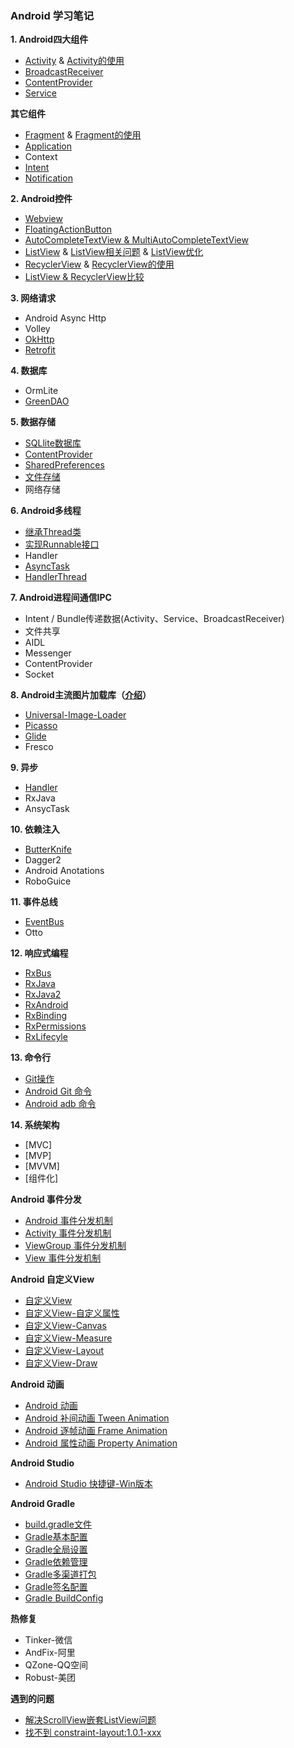 ### Android 学习笔记

**1. Android四大组件**
- [Activity](https://github.com/zhaoqingyue/ZQYAndroidNotes/blob/master/%E5%9B%9B%E5%A4%A7%E7%BB%84%E4%BB%B6/Activity.md) & [Activity的使用](https://github.com/zhaoqingyue/ZQYAndroidNotes/blob/master/%E5%9B%9B%E5%A4%A7%E7%BB%84%E4%BB%B6/Activity%E7%9A%84%E4%BD%BF%E7%94%A8.md)
- [BroadcastReceiver](https://github.com/zhaoqingyue/ZQYAndroidNotes/blob/master/%E5%9B%9B%E5%A4%A7%E7%BB%84%E4%BB%B6/BroadcastReceiver.md)
- [ContentProvider](https://github.com/zhaoqingyue/ZQYAndroidNotes/blob/master/%E5%9B%9B%E5%A4%A7%E7%BB%84%E4%BB%B6/ContentProvider.md)
- [Service](https://github.com/zhaoqingyue/ZQYAndroidNotes/blob/master/%E5%9B%9B%E5%A4%A7%E7%BB%84%E4%BB%B6/Service.md)

**其它组件**
- [Fragment](https://github.com/zhaoqingyue/ZQYAndroidNotes/blob/master/%E5%9B%9B%E5%A4%A7%E7%BB%84%E4%BB%B6/Fragment.md) & [Fragment的使用](https://github.com/zhaoqingyue/ZQYAndroidNotes/blob/master/%E5%9B%9B%E5%A4%A7%E7%BB%84%E4%BB%B6/Fragment%E7%9A%84%E4%BD%BF%E7%94%A8.md)
- [Application](https://github.com/zhaoqingyue/ZQYAndroidNotes/blob/master/%E5%9B%9B%E5%A4%A7%E7%BB%84%E4%BB%B6/Application.md)
- Context
- [Intent](https://github.com/zhaoqingyue/ZQYAndroidNotes/blob/master/%E5%9B%9B%E5%A4%A7%E7%BB%84%E4%BB%B6/Intent.md)
- [Notification](https://github.com/zhaoqingyue/ZQYAndroidNotes/blob/master/%E5%9B%9B%E5%A4%A7%E7%BB%84%E4%BB%B6/Notification.md)

**2. Android控件**
- [Webview](https://github.com/zhaoqingyue/ZQYAndroidNotes/blob/master/Android%20%E6%8E%A7%E4%BB%B6/Android_Webview.md)
- [FloatingActionButton](https://github.com/zhaoqingyue/ZQYAndroidNotes/blob/master/Android%20%E6%8E%A7%E4%BB%B6/FloatingActionButton.md)
- [AutoCompleteTextView & MultiAutoCompleteTextView](https://github.com/zhaoqingyue/ZQYAndroidNotes/blob/master/Android%20%E6%8E%A7%E4%BB%B6/AutoCompleteTextView%20%26%20MultiAutoCompleteTextView.md)
- [ListView](https://github.com/zhaoqingyue/ZQYAndroidNotes/blob/master/Android%20%E6%8E%A7%E4%BB%B6/ListView.md) & [ListView相关问题](https://github.com/zhaoqingyue/ZQYAndroidNotes/blob/master/Android%20%E6%8E%A7%E4%BB%B6/ListView%E7%9B%B8%E5%85%B3%E9%97%AE%E9%A2%98.md) & [ListView优化](https://github.com/zhaoqingyue/ZQYAndroidNotes/blob/master/Android%20%E6%8E%A7%E4%BB%B6/ListView%E4%BC%98%E5%8C%96.md)
- [RecyclerView](https://github.com/zhaoqingyue/ZQYAndroidNotes/blob/master/Android%20%E6%8E%A7%E4%BB%B6/RecyclerView.md) & [RecyclerView的使用](https://github.com/zhaoqingyue/ZQYAndroidNotes/blob/master/Android%20%E6%8E%A7%E4%BB%B6/RecyclerView%E7%9A%84%E4%BD%BF%E7%94%A8.md)
- [ListView & RecyclerView比较](https://github.com/zhaoqingyue/ZQYAndroidNotes/blob/master/Android%20%E6%8E%A7%E4%BB%B6/ListView%20%26%20RecyclerView.md)

**3. 网络请求**
- Android Async Http
- Volley
- [OkHttp](https://github.com/zhaoqingyue/ZQYAndroidNotes/blob/master/%E7%BD%91%E7%BB%9C%E6%A1%86%E6%9E%B6/OkHttp%E5%AD%A6%E4%B9%A0%E7%AC%94%E8%AE%B0.md)
- [Retrofit](https://github.com/zhaoqingyue/ZQYAndroidNotes/blob/master/%E7%BD%91%E7%BB%9C%E6%A1%86%E6%9E%B6/Retrofit%E7%BD%91%E7%BB%9C%E8%AF%B7%E6%B1%82.md)

**4. 数据库**
- OrmLite
- [GreenDAO](https://github.com/zhaoqingyue/ZQYAndroidNotes/blob/master/%E6%95%B0%E6%8D%AE%E5%BA%93/GreenDao.md)

**5. 数据存储**
- [SQLlite数据库](https://github.com/zhaoqingyue/ZQYAndroidNotes/blob/master/%E6%95%B0%E6%8D%AE%E5%AD%98%E5%82%A8/Android_SQLlite%E6%95%B0%E6%8D%AE%E5%BA%93.md)
- [ContentProvider](https://github.com/zhaoqingyue/ZQYAndroidNotes/blob/master/%E5%9B%9B%E5%A4%A7%E7%BB%84%E4%BB%B6/ContentProvider.md)
- [SharedPreferences](https://github.com/zhaoqingyue/ZQYAndroidNotes/blob/master/%E6%95%B0%E6%8D%AE%E5%AD%98%E5%82%A8/Android%20SharedPreferences.md)
- [文件存储](https://github.com/zhaoqingyue/ZQYAndroidNotes/blob/master/%E6%95%B0%E6%8D%AE%E5%AD%98%E5%82%A8/Android%E6%96%87%E4%BB%B6%E5%AD%98%E5%82%A8.md)
- 网络存储

**6. Android多线程**

- [继承Thread类](https://github.com/zhaoqingyue/ZQYAndroidNotes/blob/master/%E5%A4%9A%E7%BA%BF%E7%A8%8B/Android%20%E5%A4%9A%E7%BA%BF%E7%A8%8B-%E7%BB%A7%E6%89%BFThread%E7%B1%BB.md)
- [实现Runnable接口](https://github.com/zhaoqingyue/ZQYAndroidNotes/blob/master/%E5%A4%9A%E7%BA%BF%E7%A8%8B/Android%20%E5%A4%9A%E7%BA%BF%E7%A8%8B-%E5%AE%9E%E7%8E%B0Runnable%E6%8E%A5%E5%8F%A3.md)
- Handler
- [AsyncTask](https://github.com/zhaoqingyue/ZQYAndroidNotes/blob/master/%E5%A4%9A%E7%BA%BF%E7%A8%8B/Android%20%E5%A4%9A%E7%BA%BF%E7%A8%8B-AsyncTask.md)
- [HandlerThread](https://github.com/zhaoqingyue/ZQYAndroidNotes/blob/master/%E5%A4%9A%E7%BA%BF%E7%A8%8B/Android%20%E5%A4%9A%E7%BA%BF%E7%A8%8B-HandlerThread.md)

**7. Android进程间通信IPC**
- Intent / Bundle传递数据(Activity、Service、BroadcastReceiver)
- 文件共享
- AIDL
- Messenger
- ContentProvider
- Socket

**8. Android主流图片加载库（[介绍](https://github.com/zhaoqingyue/ZQYAndroidNotes/blob/master/%E5%9B%BE%E7%89%87%E5%8A%A0%E8%BD%BD%E5%BA%93/Android%E5%9B%BE%E7%89%87%E5%8A%A0%E8%BD%BD%E5%BA%93.md)）**
- [Universal-Image-Loader](https://github.com/zhaoqingyue/ZQYAndroidNotes/blob/master/%E5%9B%BE%E7%89%87%E5%8A%A0%E8%BD%BD%E5%BA%93/Android_UIL%E5%9B%BE%E7%89%87%E5%8A%A0%E8%BD%BD.md)
- [Picasso](https://github.com/zhaoqingyue/ZQYAndroidNotes/blob/master/%E5%9B%BE%E7%89%87%E5%8A%A0%E8%BD%BD%E5%BA%93/Android_Picasso%E5%9B%BE%E7%89%87%E5%8A%A0%E8%BD%BD.md)
- [Glide](https://github.com/zhaoqingyue/ZQYAndroidNotes/blob/master/%E5%9B%BE%E7%89%87%E5%8A%A0%E8%BD%BD%E5%BA%93/Android_Glide%E5%9B%BE%E7%89%87%E5%8A%A0%E8%BD%BD.md)
- Fresco

**9. 异步**
- [Handler](https://github.com/zhaoqingyue/ZQYAndroidNotes/blob/master/Handler/Android%20Handler%E8%A7%A3%E6%9E%90.md)
- RxJava
- AnsycTask

**10. 依赖注入**
- [ButterKnife](https://github.com/zhaoqingyue/ZQYAndroidNotes/blob/master/%E4%BE%9D%E8%B5%96%E6%B3%A8%E5%85%A5/ButterKnife.md)
- Dagger2
- Android Anotations
- RoboGuice

**11. 事件总线**
- [EventBus](https://github.com/zhaoqingyue/ZQYAndroidNotes/blob/master/%E4%BA%8B%E4%BB%B6%E6%80%BB%E7%BA%BF/EventBus.md)
- Otto

**12. 响应式编程**
- [RxBus](https://github.com/zhaoqingyue/ZQYAndroidNotes/blob/master/RxJava%E7%B3%BB%E5%88%97/RxBus.md)
- [RxJava](https://github.com/zhaoqingyue/ZQYAndroidNotes/blob/master/RxJava%E7%B3%BB%E5%88%97/RxJava.md)
- [RxJava2](https://github.com/zhaoqingyue/ZQYAndroidNotes/blob/master/RxJava%E7%B3%BB%E5%88%97/RxJava2.md)
- [RxAndroid](https://github.com/zhaoqingyue/ZQYAndroidNotes/blob/master/RxJava%E7%B3%BB%E5%88%97/RxAndroid.md)
- [RxBinding](https://github.com/zhaoqingyue/ZQYAndroidNotes/blob/master/RxJava%E7%B3%BB%E5%88%97/RxBinding.md)
- [RxPermissions](https://github.com/zhaoqingyue/ZQYAndroidNotes/blob/master/RxJava%E7%B3%BB%E5%88%97/RxPermissions.md)
- [RxLifecyle](https://github.com/zhaoqingyue/ZQYAndroidNotes/blob/master/RxJava%E7%B3%BB%E5%88%97/RxLifecyle.md)

**13. 命令行**
- [Git操作](https://github.com/zhaoqingyue/ZQYAndroidNotes/blob/master/%E5%91%BD%E4%BB%A4%E8%A1%8C/Git%E6%93%8D%E4%BD%9C.md)
- [Android Git 命令](https://github.com/zhaoqingyue/ZQYAndroidNotes/blob/master/%E5%91%BD%E4%BB%A4%E8%A1%8C/Android%20Git%20%E5%91%BD%E4%BB%A4.md)
- [Android adb 命令](https://github.com/zhaoqingyue/ZQYAndroidNotes/blob/master/%E5%91%BD%E4%BB%A4%E8%A1%8C/Android%20adb%20%E5%91%BD%E4%BB%A4.md)

**14. 系统架构**
- [MVC]
- [MVP]
- [MVVM]
- [组件化]

**Android 事件分发**
- [Android 事件分发机制](https://github.com/zhaoqingyue/ZQYAndroidNotes/blob/master/Android%20%E4%BA%8B%E4%BB%B6%E5%88%86%E5%8F%91/Android%20%E4%BA%8B%E4%BB%B6%E5%88%86%E5%8F%91%E6%9C%BA%E5%88%B6.md)
- [Activity 事件分发机制](https://github.com/zhaoqingyue/ZQYAndroidNotes/blob/master/Android%20%E4%BA%8B%E4%BB%B6%E5%88%86%E5%8F%91/Activity%20%E4%BA%8B%E4%BB%B6%E5%88%86%E5%8F%91%E6%9C%BA%E5%88%B6.md)
- [ViewGroup 事件分发机制](https://github.com/zhaoqingyue/ZQYAndroidNotes/blob/master/Android%20%E4%BA%8B%E4%BB%B6%E5%88%86%E5%8F%91/ViewGroup%20%E4%BA%8B%E4%BB%B6%E5%88%86%E5%8F%91%E6%9C%BA%E5%88%B6.md)
- [View 事件分发机制](https://github.com/zhaoqingyue/ZQYAndroidNotes/blob/master/Android%20%E4%BA%8B%E4%BB%B6%E5%88%86%E5%8F%91/View%20%E4%BA%8B%E4%BB%B6%E5%88%86%E5%8F%91%E6%9C%BA%E5%88%B6.md)

**Android 自定义View**
- [自定义View](https://github.com/zhaoqingyue/ZQYAndroidNotes/blob/master/Android%20%E8%87%AA%E5%AE%9A%E4%B9%89View/%E8%87%AA%E5%AE%9A%E4%B9%89View.md)
- [自定义View-自定义属性](https://github.com/zhaoqingyue/ZQYAndroidNotes/blob/master/Android%20%E8%87%AA%E5%AE%9A%E4%B9%89View/%E8%87%AA%E5%AE%9A%E4%B9%89View-%E8%87%AA%E5%AE%9A%E4%B9%89%E5%B1%9E%E6%80%A7.md)
- [自定义View-Canvas](https://github.com/zhaoqingyue/ZQYAndroidNotes/blob/master/Android%20%E8%87%AA%E5%AE%9A%E4%B9%89View/%E8%87%AA%E5%AE%9A%E4%B9%89View-Canvas.md)
- [自定义View-Measure](https://github.com/zhaoqingyue/ZQYAndroidNotes/blob/master/Android%20%E8%87%AA%E5%AE%9A%E4%B9%89View/%E8%87%AA%E5%AE%9A%E4%B9%89View-Measure.md)
- [自定义View-Layout](https://github.com/zhaoqingyue/ZQYAndroidNotes/blob/master/Android%20%E8%87%AA%E5%AE%9A%E4%B9%89View/%E8%87%AA%E5%AE%9A%E4%B9%89View-Layout.md)
- [自定义View-Draw](https://github.com/zhaoqingyue/ZQYAndroidNotes/blob/master/Android%20%E8%87%AA%E5%AE%9A%E4%B9%89View/%E8%87%AA%E5%AE%9A%E4%B9%89View-Draw.md)

**Android 动画**
- [Android 动画](https://github.com/zhaoqingyue/ZQYAndroidNotes/blob/master/Android%20%E5%8A%A8%E7%94%BB/Android%20%E5%8A%A8%E7%94%BB.md)
- [Android 补间动画 Tween Animation](https://github.com/zhaoqingyue/ZQYAndroidNotes/blob/master/Android%20%E5%8A%A8%E7%94%BB/Android%20%E8%A1%A5%E9%97%B4%E5%8A%A8%E7%94%BB%20Tween%20Animation.md)
- [Android 逐帧动画 Frame Animation](https://github.com/zhaoqingyue/ZQYAndroidNotes/blob/master/Android%20%E5%8A%A8%E7%94%BB/Android%20%E9%80%90%E5%B8%A7%E5%8A%A8%E7%94%BB%20Frame%20Animation.md)
- [Android 属性动画 Property Animation](https://github.com/zhaoqingyue/ZQYAndroidNotes/blob/master/Android%20%E5%8A%A8%E7%94%BB/Android%20%E5%B1%9E%E6%80%A7%E5%8A%A8%E7%94%BB%20Property%20Animation.md)

**Android Studio**
- [Android Studio 快捷键-Win版本](https://github.com/zhaoqingyue/ZQYAndroidNotes/blob/master/Android%20Studio/Android%20Studio%20%E5%BF%AB%E6%8D%B7%E9%94%AE-Win%E7%89%88%E6%9C%AC.md)

**Android Gradle**
- [build.gradle文件](https://github.com/zhaoqingyue/ZQYAndroidNotes/blob/master/Android%20Gradle/build.gradle%E6%96%87%E4%BB%B6.md)
- [Gradle基本配置](https://github.com/zhaoqingyue/ZQYAndroidNotes/blob/master/Android%20Gradle/Gradle%E5%9F%BA%E6%9C%AC%E9%85%8D%E7%BD%AE.md)
- [Gradle全局设置](https://github.com/zhaoqingyue/ZQYAndroidNotes/blob/master/Android%20Gradle/Gradle%E5%85%A8%E5%B1%80%E8%AE%BE%E7%BD%AE.md)
- [Gradle依赖管理](https://github.com/zhaoqingyue/ZQYAndroidNotes/blob/master/Android%20Gradle/Gradle%E4%BE%9D%E8%B5%96%E7%AE%A1%E7%90%86.md)
- [Gradle多渠道打包](https://github.com/zhaoqingyue/ZQYAndroidNotes/blob/master/Android%20Gradle/Gradle%E5%A4%9A%E6%B8%A0%E9%81%93%E6%89%93%E5%8C%85.md)
- [Gradle签名配置](https://github.com/zhaoqingyue/ZQYAndroidNotes/blob/master/Android%20Gradle/Gradle%E7%AD%BE%E5%90%8D%E9%85%8D%E7%BD%AE.md)
- [Gradle BuildConfig](https://github.com/zhaoqingyue/ZQYAndroidNotes/blob/master/Android%20Gradle/Gradle%20BuildConfig.md)

**热修复**
- Tinker-微信
- AndFix-阿里
- QZone-QQ空间
- Robust-美团

**遇到的问题**
- [解决ScrollView嵌套ListView问题](https://github.com/zhaoqingyue/ZQYAndroidNotes/blob/master/%E9%81%87%E5%88%B0%E7%9A%84%E9%97%AE%E9%A2%98/%E8%A7%A3%E5%86%B3ScrollView%E5%B5%8C%E5%A5%97ListView%E9%97%AE%E9%A2%98.md)
- [找不到 constraint-layout:1.0.1-xxx](https://github.com/zhaoqingyue/ZQYAndroidNotes/blob/master/%E9%81%87%E5%88%B0%E7%9A%84%E9%97%AE%E9%A2%98/%E6%89%BE%E4%B8%8D%E5%88%B0%20constraint%20layout.md)
